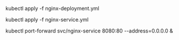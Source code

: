  kubectl apply -f nginx-deployment.yml
 
 kubectl apply -f nginx-service.yml
 
 kubectl port-forward svc/nginx-service 8080:80 --address=0.0.0.0 &
